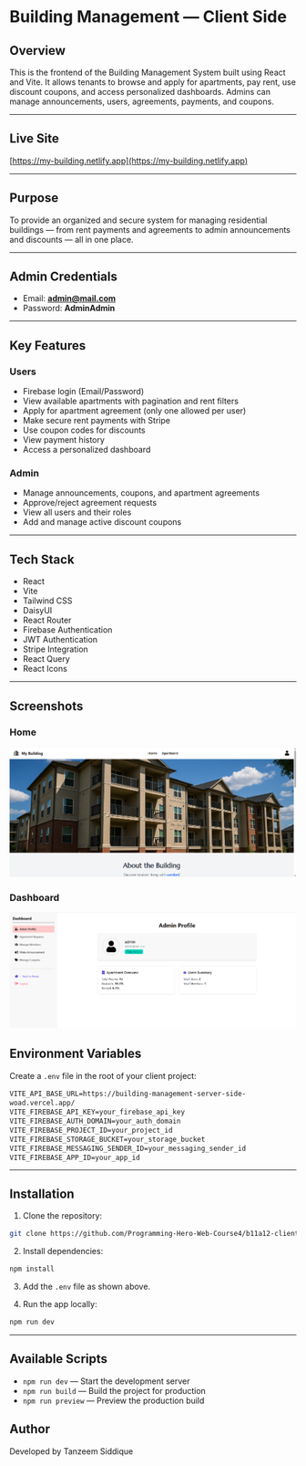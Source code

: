 # Building Management — Client Side

## Overview

This is the frontend of the Building Management System built using React and Vite. It allows tenants to browse and apply for apartments, pay rent, use discount coupons, and access personalized dashboards. Admins can manage announcements, users, agreements, payments, and coupons.

---

## Live Site

[https://my-building.netlify.app](https://my-building.netlify.app)

---

## Purpose

To provide an organized and secure system for managing residential buildings — from rent payments and agreements to admin announcements and discounts — all in one place.

---

## Admin Credentials

- Email: **admin@mail.com**
- Password: **AdminAdmin**

---

## Key Features

### Users

- Firebase login (Email/Password)
- View available apartments with pagination and rent filters
- Apply for apartment agreement (only one allowed per user)
- Make secure rent payments with Stripe
- Use coupon codes for discounts
- View payment history
- Access a personalized dashboard

### Admin

- Manage announcements, coupons, and apartment agreements
- Approve/reject agreement requests
- View all users and their roles
- Add and manage active discount coupons

---

## Tech Stack

- React
- Vite
- Tailwind CSS
- DaisyUI
- React Router
- Firebase Authentication
- JWT Authentication
- Stripe Integration
- React Query
- React Icons

---

## Screenshots

### Home

![Apartments](public/screenshots/apartments.png)

### Dashboard

![Dashboard](public/screenshots/dashboard.png)

## Environment Variables

Create a `.env` file in the root of your client project:

```
VITE_API_BASE_URL=https://building-management-server-side-woad.vercel.app/
VITE_FIREBASE_API_KEY=your_firebase_api_key
VITE_FIREBASE_AUTH_DOMAIN=your_auth_domain
VITE_FIREBASE_PROJECT_ID=your_project_id
VITE_FIREBASE_STORAGE_BUCKET=your_storage_bucket
VITE_FIREBASE_MESSAGING_SENDER_ID=your_messaging_sender_id
VITE_FIREBASE_APP_ID=your_app_id
```

---

## Installation

1. Clone the repository:

```bash
git clone https://github.com/Programming-Hero-Web-Course4/b11a12-client-side-tsgm1257
```

2. Install dependencies:

```bash
npm install
```

3. Add the `.env` file as shown above.

4. Run the app locally:

```bash
npm run dev
```

---

## Available Scripts

- `npm run dev` — Start the development server
- `npm run build` — Build the project for production
- `npm run preview` — Preview the production build

## Author

Developed by Tanzeem Siddique
